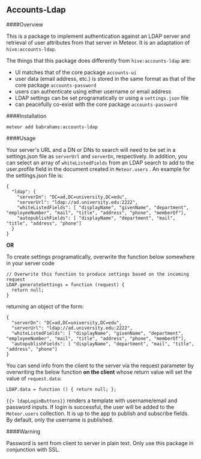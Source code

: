 Accounts-Ldap
-------------

####Overview

This is a package to implement authentication against an LDAP server and retrieval of user attributes from that server in Meteor. It is an adaptation of `hive:accounts-ldap`.

The things that this package does differently from `hive:accounts-ldap` are:

- UI matches that of the core package `accounts-ui`
- user data (email address, etc.) is stored in the same format as that of the core package `accounts-password`
- users can authenticate using either username or email address
- LDAP settings can be set programatically or using a `settings.json` file
- can peacefully co-exist with the core package `accounts-password`

####Installation

`meteor add babrahams:accounts-ldap`

####Usage

Your server's URL and a DN or DNs to search will need to be set in a settings.json file as `serverUrl` and `serverDn`, respectively. In addition, you can select an array of `whiteListedFields` from an LDAP search to add to the user.profile field in the document created in `Meteor.users` . An example for the settings.json file is:

```
{
  "ldap": {
    "serverDn": "DC=ad,DC=university,DC=edu",
    "serverUrl": "ldap://ad.university.edu:2222",
    "whiteListedFields": [ "displayName", "givenName", "department", "employeeNumber", "mail", "title", "address", "phone", "memberOf"],
    "autopublishFields": [ "displayName", "department", "mail", "title", "address", "phone"]
  }
}
```

**OR**

To create settings programatically, overwrite the function below somewhere in your server code

```
// Overwrite this function to produce settings based on the incoming request
LDAP.generateSettings = function (request) {
  return null;	
}
```

returning an object of the form:

```
{
  "serverDn": "DC=ad,DC=university,DC=edu",
  "serverUrl": "ldap://ad.university.edu:2222",
  "whiteListedFields": [ "displayName", "givenName", "department", "employeeNumber", "mail", "title", "address", "phone", "memberOf"],
  "autopublishFields": [ "displayName", "department", "mail", "title", "address", "phone"]
}
```

You can send info from the client to the server via the request parameter by overwriting the below function **on the client** whose return value will set the value of `request.data`:

```LDAP.data = function () { return null; };```

`{{> ldapLoginButtons}}` renders a template with username/email and password inputs. If login is successful, the user will be added to the `Meteor.users` collection. It is up to the app to publish and subscribe fields. By default, only the username is published.

####Warning

Password is sent from client to server in plain text.  Only use this package in conjunction with SSL.